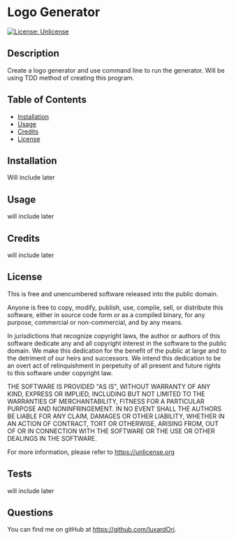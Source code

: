 # Logo Generator
  [![License: Unlicense](https://img.shields.io/badge/license-Unlicense-blue.svg)](http://unlicense.org/)

## Description

Create a logo generator and use command line to run the generator. Will be using TDD method of creating this program.

## Table of Contents

- [Installation](#installation)
- [Usage](#usage)
- [Credits](#credits)
- [License](#license)
    
## Installation

Will include later

## Usage

will include later

## Credits

will include later

## License
        
This is free and unencumbered software released into the public domain.

Anyone is free to copy, modify, publish, use, compile, sell, or
distribute this software, either in source code form or as a compiled
binary, for any purpose, commercial or non-commercial, and by any
means.

In jurisdictions that recognize copyright laws, the author or authors
of this software dedicate any and all copyright interest in the
software to the public domain. We make this dedication for the benefit
of the public at large and to the detriment of our heirs and
successors. We intend this dedication to be an overt act of
relinquishment in perpetuity of all present and future rights to this
software under copyright law.

THE SOFTWARE IS PROVIDED "AS IS", WITHOUT WARRANTY OF ANY KIND,
EXPRESS OR IMPLIED, INCLUDING BUT NOT LIMITED TO THE WARRANTIES OF
MERCHANTABILITY, FITNESS FOR A PARTICULAR PURPOSE AND NONINFRINGEMENT.
IN NO EVENT SHALL THE AUTHORS BE LIABLE FOR ANY CLAIM, DAMAGES OR
OTHER LIABILITY, WHETHER IN AN ACTION OF CONTRACT, TORT OR OTHERWISE,
ARISING FROM, OUT OF OR IN CONNECTION WITH THE SOFTWARE OR THE USE OR
OTHER DEALINGS IN THE SOFTWARE.

For more information, please refer to <https://unlicense.org>

## Tests

will include later

## Questions

You can find me on gitHub at https://github.com/luxardOri.
